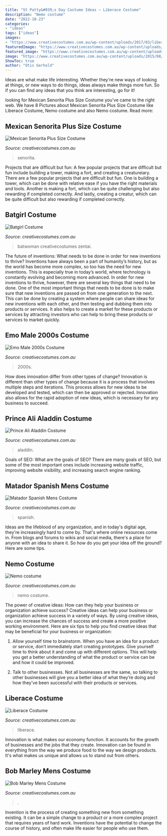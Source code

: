 ```yaml
---
title: "St Patty&#039;s Day Costume Ideas ~ Liberace Costume"
description: "Nemo costume"
date: "2022-10-23"
categories:
- "ideas"
tags: ["ideas"]
images:
- "https://www.creativecostumes.com.au/wp-content/uploads/2017/03/liberache-768x1024.jpg"
featuredImage: "https://www.creativecostumes.com.au/wp-content/uploads/2017/03/unspecified1-510x680.jpg"
featured_image: "https://www.creativecostumes.com.au/wp-content/uploads/2015/08/BCP_8292-768x1024.jpg"
image: "https://www.creativecostumes.com.au/wp-content/uploads/2015/08/BCP_7894-768x1024.jpg"
ShowToc: true
author: "Otis Gerhold"
---
```



Ideas are what make life interesting. Whether they're new ways of looking at things, or new ways to do things, ideas always make things more fun. So if you can find any ideas that you think are interesting, go for it!

	

		
looking for Mexican Senorita Plus Size Costume you've came to the right web. We have 8 Pictures about Mexican Senorita Plus Size Costume like Liberace Costume, Nemo costume and also Nemo costume. Read more:
		
    
## Mexican Senorita Plus Size Costume

<img loading=lazy src="https://www.creativecostumes.com.au/wp-content/uploads/2018/07/CC_April_18_169-768x1024.jpg" onerror="this.onerror=null;this.src='https://tse1.mm.bing.net/th?id=OIP.RYwhM5AJisGeIl4ixr4QlQHaJ4&amp;pid=15.1';" alt="Mexican Senorita Plus Size Costume">

_Source: creativecostumes.com.au_

>senorita. 

	

Projects that are difficult but fun: A few popular projects that are difficult but fun include building a tower, making a fort, and creating a creatureiary.
There are a few popular projects that are difficult but fun. One is building a tower, which can be done with relative ease if you have the right materials and tools. Another is making a fort, which can be quite challenging but also rewarding if completed correctly. And lastly, creating a creatur, which can be quite difficult but also rewarding if completed correctly.

    
## Batgirl Costume

<img loading=lazy src="https://www.creativecostumes.com.au/wp-content/uploads/2014/02/P1040385-682x1024.jpg" onerror="this.onerror=null;this.src='https://tse2.mm.bing.net/th?id=OIP.lotVndBRh0ZuN5baypVnygHaLH&amp;pid=15.1';" alt="Batgirl Costume">

_Source: creativecostumes.com.au_

>batwoman creativecostumes zentai. 

	

The future of inventions: What needs to be done in order for new inventions to thrive?
Inventions have always been a part of humanity’s history, but as the world has become more complex, so too has the need for new inventions. This is especially true in today’s world, where technology is constantly evolving and becoming more advanced. In order for new inventions to thrive, however, there are several key things that need to be done. 
One of the most important things that needs to be done is to make sure that new inventions are passed on from one generation to the next. This can be done by creating a system where people can share ideas for new inventions with each other, and then testing and dubbing them into products or services. It also helps to create a market for these products or services by attracting investors who can help to bring these products or services to market quickly.

    
## Emo Male 2000s Costume

<img loading=lazy src="https://www.creativecostumes.com.au/wp-content/uploads/2017/03/unspecified1-510x680.jpg" onerror="this.onerror=null;this.src='https://tse4.mm.bing.net/th?id=OIP.3FMJvxBE6ZIUitfweIIWLgHaJ4&amp;pid=15.1';" alt="Emo Male 2000s Costume">

_Source: creativecostumes.com.au_

>2000s. 

	

How does innovation differ from other types of change?
Innovation is different than other types of change because it is a process that involves multiple steps and iterations. This process allows for new ideas to be developed and tested, which can then be approved or rejected. Innovation also allows for the rapid adoption of new ideas, which is necessary for any business to succeed.

    
## Prince Ali Aladdin Costume

<img loading=lazy src="https://www.creativecostumes.com.au/wp-content/uploads/2018/07/CC_April_18_091-510x680.jpg" onerror="this.onerror=null;this.src='https://tse2.mm.bing.net/th?id=OIP.35u0v3XAOU69XzZScJ4p2gHaJ4&amp;pid=15.1';" alt="Prince Ali Aladdin Costume">

_Source: creativecostumes.com.au_

>aladdin. 

	

Goals of SEO: What are the goals of SEO?
There are many goals of SEO, but some of the most important ones include increasing website traffic, improving website visibility, and increasing search engine ranking.

    
## Matador Spanish Mens Costume

<img loading=lazy src="https://www.creativecostumes.com.au/wp-content/uploads/2015/08/BCP_7894-768x1024.jpg" onerror="this.onerror=null;this.src='https://tse2.mm.bing.net/th?id=OIP.nI9cfoJ6_i7eqDy0mkmWIwHaJ4&amp;pid=15.1';" alt="Matador Spanish Mens Costume">

_Source: creativecostumes.com.au_

>spanish. 

	

Ideas are the lifeblood of any organization, and in today's digital age, they're increasingly hard to come by. That's where online resources come in. From blogs and forums to wikis and social media, there's a place for anyone with an idea to share it. So how do you get your idea off the ground? Here are some tips.

    
## Nemo Costume

<img loading=lazy src="https://www.creativecostumes.com.au/wp-content/uploads/2014/07/RWP_001_web1-510x680.jpg" onerror="this.onerror=null;this.src='https://tse1.mm.bing.net/th?id=OIP.cX4jacPItLPJAmwJ_DN4IAHaJ4&amp;pid=15.1';" alt="Nemo costume">

_Source: creativecostumes.com.au_

>nemo costume. 

	

The power of creative ideas: How can they help your business or organization achieve success?
Creative ideas can help your business or organization achieve success in a variety of ways. By using creative ideas, you can increase the chances of success and create a more positive working environment. Here are six tips to help you find creative ideas that may be beneficial for your business or organization:
1. Allow yourself time to brainstorm. When you have an idea for a product or service, don’t immediately start creating prototypes. Give yourself time to think about it and come up with different options. This will help you get a better understanding of what the product or service can be and how it could be improved.

2. Talk to other businesses. Not all businesses are the same, so talking to other businesses will give you a better idea of what they’re doing and how they’ve been successful with their products or services.

    
## Liberace Costume

<img loading=lazy src="https://www.creativecostumes.com.au/wp-content/uploads/2017/03/liberache-768x1024.jpg" onerror="this.onerror=null;this.src='https://tse2.mm.bing.net/th?id=OIP.TQC-sYqJP6La73V7vkkKDAHaJ4&amp;pid=15.1';" alt="Liberace Costume">

_Source: creativecostumes.com.au_

>liberace. 

	

Innovation is what makes our economy function. It accounts for the growth of businesses and the jobs that they create. Innovation can be found in everything from the way we produce food to the way we design products. It's what makes us unique and allows us to stand out from others.

    
## Bob Marley Mens Costume

<img loading=lazy src="https://www.creativecostumes.com.au/wp-content/uploads/2015/08/BCP_8292-768x1024.jpg" onerror="this.onerror=null;this.src='https://tse1.mm.bing.net/th?id=OIP.JMKiwTi2C-FeQ-KtVEZJVwHaJ4&amp;pid=15.1';" alt="Bob Marley Mens Costume">

_Source: creativecostumes.com.au_

>. 

	

Invention is the process of creating something new from something existing. It can be a simple change to a product or a more complex project that requires years of hard work. Inventions have the potential to change the course of history, and often make life easier for people who use them.

